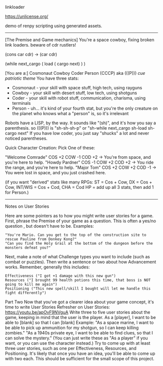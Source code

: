 linkloader

https://unlicense.org/

demo of renpy scripting using generated assets. 

----
[The Premise and Game mechanics]
You're a space cowboy, fixing broken link loaders. 
beware of cdr rustlers!

(cons car cdr) -> (car cdr)

(while next_cargo ( load ( cargo next) ) )

[You are a:]
Cosmonaut Cowboy Coder Person (CCCP)
aka (((P)))
*cue patriotic theme*
You have three stats:
- Cosmonaut - your skill with space stuff, high tech, using rayguns
- Cowboy - your skill with desert stuff, low tech, using shotguns
- Coder - your skill with robot stuff, communication, charisma, using terminals
- Person - uh... it's kind of your fourth stat, but you're the only creature on the planet who knows what a "person" is, so it's irrelevant

Robots have a LISP, by the way. It sounds like "(sh)", and it's how you say a parenthesis.
so (((P))) is "sh-sh-sh-p"
or "sh-while next_cargo sh-load sh-cargo next"
If you have low coder, you just say "shucks" a lot and never noticed parentheses.

Quick Character Creation: Pick One of these:

"Welcome Comrade" COS +2 COW -1 COD +2 -> You're from space, and you're here to help.
"Howdy Pardner"  COS -1 COW +2 COD +2 -> You ride the range, and you're here to help.
"Major Tom" COS +2 COW +2 COD -1 -> You were lost in space, and you just crashed here.

(if you want "derived" stats like many RPGs:
ST = Cos + Cow, DX = Cos + Cow, INT/WIS = Cos + Cod, CHA = Cod
HP = add up all 3 stats, then add 1 for Person.)


----
Notes on User Stories

Here are some pointers as to how you might write user stories for a game.
First, phrase the  Premise of your game as a question. This is often a yes/no question , but doesn't have to be.
Examples:

    "You're Mario. Can you get to the top of the construction site to rescue Pauline from Donkey Kong?"
    "Can you find the Holy Grail at the bottom of the dungeon before the monsters defeat you?"

Next, make a note of what  Challenge types you want to include (such as combat or puzzles). 
Then write a sentence or two about how  Advancement works. Remember, generally this includes:

    Effectiveness ("I got +1 damage with this new gun")
    Resources ("I brought 99 health potions this time, that boss is NOT going to kill me again")
    Positioning ("This new spell/skill I bought will let me handle this fight differently")

Part Two
Now that you've got a clearer idea about your game concept, it's time to write User Stories
Refresher on User Stories:  https://youtu.be/apOvF9NVguA 
Write three to five user stories about the game, keeping in mind that the user is the player.
As a [player], I want to be able to [blank] so that I can [blank]
Example:
"As a space marine, I want to be able to pick up ammunition for my shotgun, so I can keep killing zombies."
"As a 1940s private eye, I want to be able to find clues, so that I can solve the mystery."
(You can just write these as "As a player" if you want, or you can use the character instead.)
Try to come up with at least three user stories, such as one per Effectiveness, Resources, and Positioning. It's likely that once you have an idea, you'll be able to come up with two each. This should be sufficient for the small scope of this project.
